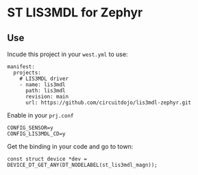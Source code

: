 # ST LIS3MDL for Zephyr

## Use

Incude this project in your `west.yml` to use:

```
manifest:
  projects:
    # LIS3MDL driver
    - name: lis3mdl
      path: lis3mdl
      revision: main
      url: https://github.com/circuitdojo/lis3mdl-zephyr.git
```

Enable in your `prj.conf`

```
CONFIG_SENSOR=y
CONFIG_LIS3MDL_CD=y
```

Get the binding in your code and go to town:

```
const struct device *dev = DEVICE_DT_GET_ANY(DT_NODELABEL(st_lis3mdl_magn));
```